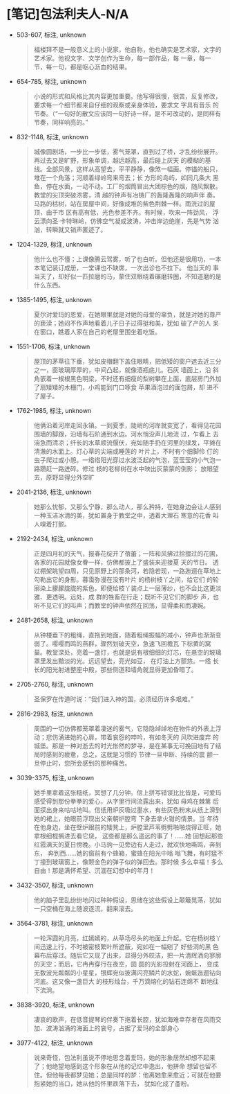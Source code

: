 # [笔记]包法利夫人-N/A


-   503-607, 标注, unknown

    > 福楼拜不是一般意义上的小说家，他自称，他也确实是艺术家，文字的艺术家。他视文字、文学创作为生命，每一部作品，每
    > 一章，每一 节，每一句，都是呕心沥血的结果。

-   654-785, 标注, unknown

    > 小说的形式和风格比其内容更加重要。他写得很慢，很苦，反复修改，要求每一个细节都来自仔细的观察或亲身体验，要求文
    > 字具有音乐 的节奏。（“一句好的散文应该同一句好诗一样，是不可改动的，是同样有节奏，同样响亮的。”

-   832-1148, 标注, unknown

    > 城像圆剧场，一步比一步低，雾气笼罩，直到过了桥，才乱纷纷展开。再过去又是旷野，形象单调，越远越高，最后碰上灰天
    > 的模糊的基 线。全部风景，这样从高望去，平平静静，像煞一幅画。停锚的船只，堆在一个角落；河顺着绿岭弯来弯去；长
    > 方形的岛屿，如同几条大 黑鱼，停在水面，一动不动。工厂的烟筒冒出大团棕色的烟，随风飘散。教堂的尖顶突破浓雾，清
    > 越的钟声有冶铸厂的轰隆轰隆的响声伴 奏。马路的枯树，站在房屋中间，好像成堆的紫色荆棘一样。雨洗过的屋顶，由于市
    > 区有高有低，光色参差不齐。有时候，吹来一阵劲风， 浮云漂向圣·卡特琳岭，仿佛空气凝成波涛，冲击岸边绝崖，先是气势
    > 汹汹，转瞬就又销声匿迹了。

-   1204-1329, 标注, unknown

    > 他什么也不懂；上课像腾云驾雾，听了也白听。但他还是很用功，一本本笔记装订成册，一堂课也不缺席，一次出诊也不拉下。
    > 他当天的 事当天了，却好似一匹拉磨的马，蒙住双眼绕着碾磨转圈，不知道磨的是什么东西。

-   1385-1495, 标注, unknown

    > 夏尔对爱玛的恩爱，在她眼里就是对她的母爱的辜负，就是对她的尊严的亵渎；她闷不作声地看着儿子日子过得挺和美，犹如
    > 破了产的人 呆在窗口，瞧着人家在自己的老屋里围坐着吃饭。

-   1551-1706, 标注, unknown

    > 屋顶的茅草往下垂，犹如皮帽翻下盖住眼睛，把低矮的窗户遮去近三分之一，窗玻璃厚厚的，中间凸起，就像酒瓶底儿。石灰
    > 墙面上，沿 斜角嵌着一根根黑色明梁，不时还有细瘦的梨树攀在上面，底层房门外加了扇矮矮的木栅门，小鸡能到门口啄食
    > 苹果酒泡过的面包屑，却 进不了屋子。

-   1762-1985, 标注, unknown

    > 他俩沿着河岸走回永镇。一到夏季，陡峭的河岸就变宽了，看得见花园围墙的脚跟，沿墙有石阶通到水边。河水悄没声儿地流
    > 过，乍看上 去湍急而清凉；纤长的水草顺流偃伏，宛如随手扔在河里的绿发，平摊在清澈的水面上。灯心草的尖端或睡莲的
    > 叶片上，不时有个细脚伶 仃的虫子爬过或小憩。一绺绺阳光穿过水波泛起的气泡，蓝莹莹的小气泡一路躜赶一路迸碎。修过
    > 枝的老柳树在水中映出灰蒙蒙的倒影； 放眼望去，原野显得分外空旷

-   2041-2136, 标注, unknown

    > 她那么忧郁，又那么宁静，那么动人，那么矜持，在她身边会让人感到一种玉洁冰清的美，犹如置身于教堂之中，透着大理石
    > 寒意的花香 叫人嗅着打颤。

-   2192-2434, 标注, unknown

    > 正是四月初的天气，报春花绽开了蓓蕾；一阵和风拂过拾掇过的花圃，各家的花园就像女眷一样，仿佛都披上了盛装来迎接夏
    > 天的节日。 透过棚架眺望四周，只见原野上的那条河，若隐若现，一路迤逦在草地上勾勒出它的身影。暮霭弥漫在没有叶片
    > 的杨树枝丫之间，给它们 的轮廓染上朦朦胧胧的紫色，即便给枝丫装点上一层薄纱，也不会比这更淡雅、更透明。远处，成
    > 群的牲畜在行走；既听不见它们的脚步 声，也听不见它们的叫声；而教堂的钟声依然在回荡，显得柔和而凄婉。

-   2481-2658, 标注, unknown

    > 从钟楼垂下的粗绳，直拖到地面，随着粗绳振幅的减小，钟声也渐渐变弱了。嘤嘤而鸣的燕群，骤然划破天空，急速飞回檐瓦
    > 下棕黄的窝 巢。教堂深处，亮着一盏灯，也就是说有根细细的灯芯，在悬空的玻璃罩里发出黯淡的光。远远望去，亮光如豆，
    > 在灯油上方颤悠。一绺 长长的阳光射进整座中殿，那些侧道和墙角就显得更加昏暗了。

-   2705-2760, 标注, unknown

    > 圣保罗在传道时说：“我们进入神的国，必须经历许多艰难。”

-   2816-2983, 标注, unknown

    > 周围的一切仿佛都笼罩着凄迷的雾气，它隐隐绰绰地在物件的外表上浮动；悲伤涌进她的心扉，带着哀怨的呻吟，有如冬天的
    > 风吹进废弃 的城堡。那是一种对逝去的时光怅然的梦寻，是在某事无可挽回地有了结局时感到的疲惫，总之，这就是习惯的
    > 节律一旦中断、持续的震 颤一旦停止时，您所会感到的那种痛苦。

-   3039-3375, 标注, unknown

    > 她手里拿着这张糙纸，冥想了几分钟。信上拼写错误比比皆是，可爱玛感受得到那份拳拳的爱心，从字里行间流露出来，犹如
    > 母鸡在棘篱 后面探出身来咕咕地叫。信纸用炉灰吸过墨水，有些灰色粉末从纸上滑到她的裙上，她眼前浮现出父亲朝炉膛弯
    > 下身去拿火钳的情景。当 年待在他身边，坐在壁炉跟前的矮凳上，炉膛里芦苇劈劈啪啪烧得正旺，她拿根细棍搁进去看它烧，
    > 这些都是那么遥远的事了！&#x2026;&#x2026;她 回想起那些红霞满天的夏日傍晚。小马驹一见旁边有人走过，就欢快地嘶鸣，奔到东，
    > 奔到西&#x2026;&#x2026;她的窗前有个蜂箱，蜜蜂在阳光中嗡 嗡飞舞，有时猛不丁撞到玻璃窗上，像颗金色的弹子似的弹回去。那时候
    > 多么幸福！多么自由！那是满怀希望、沉湎在幻想中的年月！

-   3432-3507, 标注, unknown

    > 他的脑子里乱纷纷地闪过种种假设，思绪在这些假设上颠簸晃荡，犹如一只空桶在海上随波逐流，翻来滚去。

-   3564-3781, 标注, unknown

    > 一轮浑圆的月亮，红嫣嫣的，从草场尽头的地面上升起。它在杨树枝丫间迅速上行，不时被密枝繁叶所遮蔽，宛如在一幅剜了
    > 好些洞的黑 色幕布后穿过。随后它又现了出来，显得分外皎洁，把一片清辉洒向寥廓的天空；而后，它冉冉穿行在夜空，圆
    > 圆的光影投射在河面上， 变成无数波光粼粼的小星星，银辉宛似披满闪亮鳞片的水蛇，蜿蜒迤逦钻向河底。这又像一盏巨大
    > 的枝形烛台，千万滴熔化的钻石连绵不 断地往下流淌。

-   3838-3920, 标注, unknown

    > 凄哀的歌声，在低音提琴的伴奏下拖着长腔，犹如海难幸存者在风雨交加、波涛汹涌的海面上的哀号，占据了爱玛的全部身心

-   3977-4122, 标注, unknown

    > 说来奇怪，包法利虽说不停地思念着爱玛，她的形象居然却想不起来了；他绝望地感到这个形象在从他的记忆中逸出，他拼命
    > 想留也留不 住。但他每夜都梦见她；总是同样的梦：他离她愈来愈近；可就在他要抱紧她的当口，她从他的怀里跌落下去，
    > 犹如化成了齑粉。

